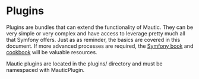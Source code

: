 # Plugins

Plugins are bundles that can extend the functionality of Mautic. They can be very simple or very complex and have access to leverage pretty much all that Symfony offers. Just as as reminder, the basics are covered in this document. If more advanced processes are required, the [Symfony book](http://symfony.com/doc/2.5/book/index.html) and [cookbook](http://symfony.com/doc/2.5/cookbook/index.html) will be valuable resources.

<aside class="notice">
Mautic plugins are located in the plugins/ directory and must be namespaced with MauticPlugin.
 </aside>